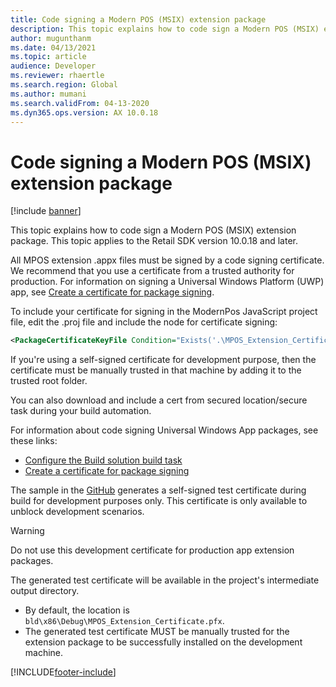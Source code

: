 ```yaml
---
title: Code signing a Modern POS (MSIX) extension package
description: This topic explains how to code sign a Modern POS (MSIX) extension package.
author: mugunthanm
ms.date: 04/13/2021
ms.topic: article
audience: Developer
ms.reviewer: rhaertle
ms.search.region: Global
ms.author: mumani
ms.search.validFrom: 04-13-2020
ms.dyn365.ops.version: AX 10.0.18
---
```


# Code signing a Modern POS (MSIX) extension package

[!include [banner](../../../includes/banner.md)]

This topic explains how to code sign a Modern POS (MSIX) extension package. This topic applies to the Retail SDK version 10.0.18 and later.

All MPOS extension .appx files must be signed by a code signing certificate. We recommend that you use a certificate from a trusted authority for production. For information on signing a Universal Windows Platform (UWP) app, see [Create a certificate for package signing](https://docs.microsoft.com/windows/uwp/packaging/create-certificate-package-signing).

To include your certificate for signing in the ModernPos JavaScript project file, edit the .proj file and include the node for certificate signing:

```XML
<PackageCertificateKeyFile Condition="Exists('.\MPOS_Extension_Certificate.pfx')">MPOS_Extension_Certificate.pfx</PackageCertificateKeyFile>
```

If you're using a self-signed certificate for development purpose, then the certificate must be manually trusted in that machine by adding it to the trusted root folder.

You can also download and include a cert from secured location/secure task during your build automation.

For information about code signing Universal Windows App packages, see these links:

+ [Configure the Build solution build task](https://docs.microsoft.com/windows/uwp/packaging/auto-build-package-uwp-apps#configure-the-build-solution-build-task)
+ [Create a certificate for package signing](https://docs.microsoft.com/windows/msix/package/create-certificate-package-signing)

The sample in the [GitHub](https://msazure.visualstudio.com/D365/_git/Commerce-Samples-InStore?path=%2Fsrc%2FPosSample%2FModernPos%2FModernPos.jsproj) generates a self-signed test certificate during build for development purposes only. This certificate is only available to unblock development scenarios.

> [!WARNING]
> Do not use this development certificate for production app extension packages.

The generated test certificate will be available in the project's intermediate output directory.

- By default, the location is `bld\x86\Debug\MPOS_Extension_Certificate.pfx`.
- The generated test certificate MUST be manually trusted for the extension package to be successfully installed on the development machine.

[!INCLUDE[footer-include](../../../includes/footer-banner.md)]
